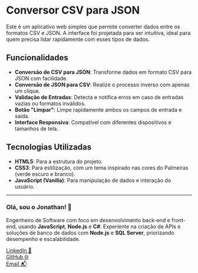 # Conversor CSV para JSON

Este é um aplicativo web simples que permite converter dados entre os formatos CSV e JSON. A interface foi projetada para ser intuitiva, ideal para quem precisa lidar rapidamente com esses tipos de dados.

## Funcionalidades

- **Conversão de CSV para JSON**: Transforme dados em formato CSV para JSON com facilidade.
- **Conversão de JSON para CSV**: Realize o processo inverso com apenas um clique.
- **Validação de Entradas**: Detecta e notifica erros em caso de entradas vazias ou formatos inválidos.
- **Botão "Limpar"**: Limpe rapidamente ambos os campos de entrada e saída.
- **Interface Responsiva**: Compatível com diferentes dispositivos e tamanhos de tela.

## Tecnologias Utilizadas

- **HTML5**: Para a estrutura do projeto.
- **CSS3**: Para estilização, com um tema inspirado nas cores do Palmeiras (verde escuro e branco).
- **JavaScript (Vanilla)**: Para manipulação de dados e interação do usuário.

---

### Olá, sou o Jonathan! 👋

Engenheiro de Software com foco em desenvolvimento back-end e front-end, usando **JavaScript**, **Node.js** e **C#**. Experiente na criação de APIs e soluções de banco de dados com **Node.js** e **SQL Server**, priorizando desempenho e escalabilidade.

[LinkedIn 💼](https://www.linkedin.com/in/jonathannascimentodelima/)  
[GitHub 🌐](https://github.com/jownasc/)  
[Email 📬](mailto:jonathan_nasc@hotmail.com)
